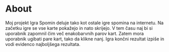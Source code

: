 # About
Moj projekt Igra Spomin deluje tako kot ostale igre spomina na internetu. Na začetku igre se vse karte pokažejo in nato skrijejo. 
V tem času naj bi si uporabnik zapomnil čim več enakobarvnih parov kart. Zatem mora uporabnik ugibati pare kart, tako da klikne nanj. 
Igra končni rezultat izpiše in vodi evidenco najboljšega rezultata.
